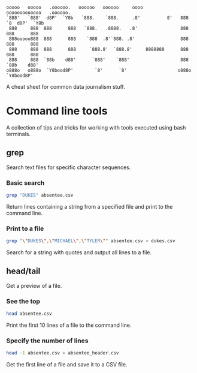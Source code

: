 
```
ooooo   ooooo   .oooooo.   oooooo   oooooo     oooo         ooooooooooooo   .oooooo.   
`888'   `888'  d8P'  `Y8b   `888.    `888.     .8'          8'   888   `8  d8P'  `Y8b  
 888     888  888      888   `888.   .8888.   .8'                888      888      888 
 888ooooo888  888      888    `888  .8'`888. .8'                 888      888      888 
 888     888  888      888     `888.8'  `888.8'     8888888      888      888      888 
 888     888  `88b    d88'      `888'    `888'                   888      `88b    d88' 
o888o   o888o  `Y8bood8P'        `8'      `8'                   o888o      `Y8bood8P'  
```
A cheat sheet for common data journalism stuff.

# Command line tools
A collection of tips and tricks for working with tools executed using bash terminals.

## grep
Search text files for specific character sequences.

### Basic search

```bash
grep "DUKES" absentee.csv
```
Return lines containing a string from a specified file and print to the command line.

### Print to a file
```bash
grep "\"DUKES\",\"MICHAEL\",\"TYLER\"" absentee.csv > dukes.csv
```
Search for a string with quotes and output all lines to a file.

## head/tail
Get a preview of a file.

### See the top
```bash
head absentee.csv
```
Print the first 10 lines of a file to the command line.

### Specify the number of lines

```bash
head -1 absentee.csv > absentee_header.csv
```
Get the first line of a file and save it to a CSV file.